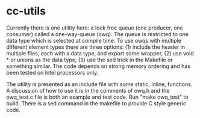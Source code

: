 # cc-utils
Currently there is one utility here: a lock free queue (one producer, one consumer) called a one-way-queue (owq). The queue is restricted to one data type which is selected at compile time. To use owqs with multiple different element types there are three options: (1) include the header in multiple files, each with a data type, and export some wrapper, (2) use void * or unions as the data type, (3) use the sed trick in the Makefile or something similar.  The code depends on strong memory ordering and has been tested on Intel processors only. 

The utility is presented as an include file with some static, inline, functions. A discussion of how to use it is in the comments of owq.h and the owq_test.c file is both an example and test code. Run "make owq_test" to build. There is a sed command in the makefile to provide C style generic code. 

